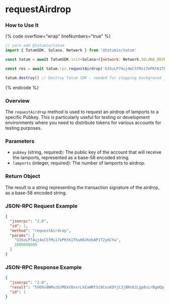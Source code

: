 # requestAirdrop

### How to Use It

{% code overflow="wrap" lineNumbers="true" %}
```javascript
// yarn add @tatumio/tatum
import { TatumSDK, Solana, Network } from '@tatumio/tatum'

const tatum = await TatumSDK.init<Solana>({network: Network.SOLANA_DEVNET})

const res = await tatum.rpc.requestAirdrop('G35uLP74uj4eCSfMs17ePKtK1ThuH8JKebAP1T2y6CYw',1000000000)

tatum.destroy() // Destroy Tatum SDK - needed for stopping background jobs
```
{% endcode %}

### Overview

The `requestAirdrop` method is used to request an airdrop of lamports to a specific Pubkey. This is particularly useful for testing or development environments where you need to distribute tokens for various accounts for testing purposes.

### Parameters

* `pubkey` (string, required): The public key of the account that will receive the lamports, represented as a base-58 encoded string.
* `lamports` (integer, required): The number of lamports to airdrop.

### Return Object

The result is a string representing the transaction signature of the airdrop, as a base-58 encoded string.

### JSON-RPC Request Example

```json
{
  "jsonrpc": "2.0", 
  "id": 1,
  "method": "requestAirdrop",
  "params": [
    "G35uLP74uj4eCSfMs17ePKtK1ThuH8JKebAP1T2y6CYw",
    1000000000
  ]
}
```

### JSON-RPC Response Example

```json
{
  "jsonrpc": "2.0",
  "result": "5VERv8NMvzbJMEkV8xnrLkEaWRtSz9CosKDYjCJjBRnbJLgp8uirBgmQpjKhoR4tjF3ZpRzrFmBV6UjKdiSZkQUW",
  "id": 1
}
```
